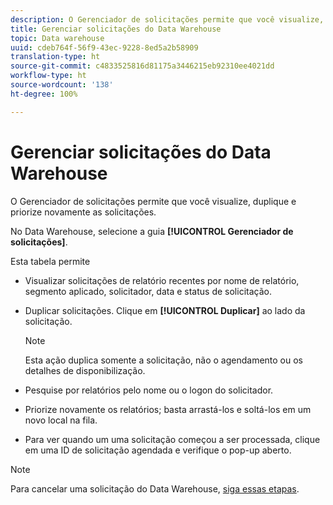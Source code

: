 ```yaml
---
description: O Gerenciador de solicitações permite que você visualize, duplique e priorize novamente as solicitações.
title: Gerenciar solicitações do Data Warehouse
topic: Data warehouse
uuid: cdeb764f-56f9-43ec-9228-8ed5a2b58909
translation-type: ht
source-git-commit: c4833525816d81175a3446215eb92310ee4021dd
workflow-type: ht
source-wordcount: '138'
ht-degree: 100%

---
```



# Gerenciar solicitações do Data Warehouse

O Gerenciador de solicitações permite que você visualize, duplique e priorize novamente as solicitações.

No Data Warehouse, selecione a guia **[!UICONTROL Gerenciador de solicitações]**.

Esta tabela permite

* Visualizar solicitações de relatório recentes por nome de relatório, segmento aplicado, solicitador, data e status de solicitação.
* Duplicar solicitações. Clique em **[!UICONTROL Duplicar]** ao lado da solicitação.

   >[!NOTE]
   >
   >Esta ação duplica somente a solicitação, não o agendamento ou os detalhes de disponibilização.

* Pesquise por relatórios pelo nome ou o logon do solicitador.
* Priorize novamente os relatórios; basta arrastá-los e soltá-los em um novo local na fila.
* Para ver quando um uma solicitação começou a ser processada, clique em uma ID de solicitação agendada e verifique o pop-up aberto.

>[!NOTE]
>
>Para cancelar uma solicitação do Data Warehouse, [siga essas etapas](https://helpx.adobe.com/br/analytics/kb/cancel-data-warehouse-requests.html).

